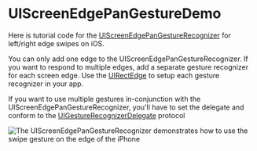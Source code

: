 UIScreenEdgePanGestureDemo
==========================

Here is tutorial code for the [UIScreenEdgePanGestureRecognizer](https://developer.apple.com/library/ios/documentation/uikit/reference/UIScreenEdgePanGestureRecognizer_class/Reference/Reference.html) for left/right edge swipes on iOS.

You can only add one edge to the UIScreenEdgePanGestureRecognizer. If you want to respond to multiple edges, add a separate gesture recognizer for each screen edge. Use the [UIRectEdge](https://developer.apple.com/library/ios/documentation/uikit/reference/UIKitConstantsReference/Reference/reference.html#//apple_ref/doc/c_ref/UIRectEdge) to setup each gesture recognizer in your app.

If you want to use multiple gestures in-conjunction with the UIScreenEdgePanGestureRecognizer, you'll have to set the delegate and conform to the [UIGestureRecognizerDelegate](https://developer.apple.com/library/ios/documentation/uikit/reference/UIGestureRecognizerDelegate_Protocol/Reference/Reference.html) protocol

![The UIScreenEdgePanGestureRecognizer demonstrates how to use the swipe gesture on the edge of the iPhone](https://raw.githubusercontent.com/PaulSolt/UIScreenEdgePanGestureDemo/master/Edge%20Swipe%20Gesture%20iPhone.png)

